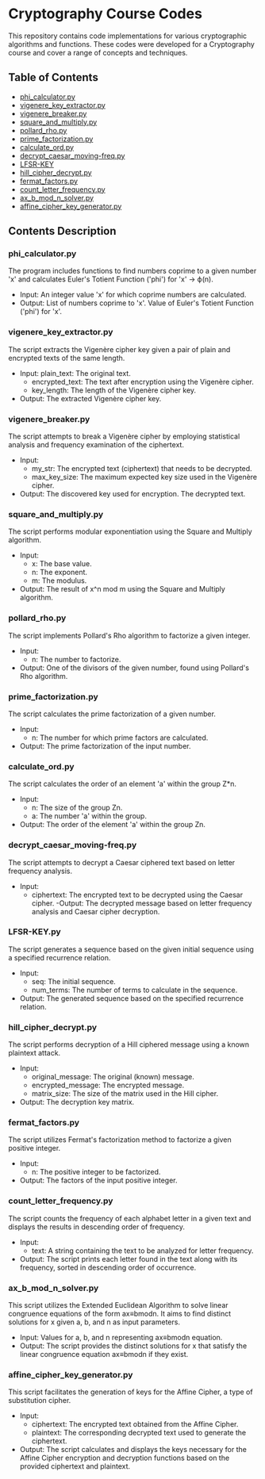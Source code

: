 # Cryptography Course Codes

This repository contains code implementations for various cryptographic algorithms and functions. These codes were developed for a Cryptography course and cover a range of concepts and techniques.

## Table of Contents

- [phi_calculator.py](#phi_calculatorpy)
- [vigenere_key_extractor.py](#vigenere_key_extractorpy)
- [vigenere_breaker.py](#vigenere_breakerpy)
- [square_and_multiply.py](#square_and_multiplypy)
- [pollard_rho.py](#pollard_rhopy)
- [prime_factorization.py](#prime_factorizationpy)
- [calculate_ord.py](#calculate_ordpy)
- [decrypt_caesar_moving-freq.py](#decrypt_caesar_moving-freqpy)
- [LFSR-KEY](#lfsr-key.py)
- [hill_cipher_decrypt.py](#hill_cipher_decryptpy)
- [fermat_factors.py](#fermat_factorspy)
- [count_letter_frequency.py](#count_letter_frequencypy)
- [ax_b_mod_n_solver.py](#ax_b_mod_n_solverpy)
- [affine_cipher_key_generator.py](#affine_cipher_key_generatorpy)

## Contents Description

### phi_calculator.py

The program includes functions to find numbers coprime to a given number 'x' and calculates Euler's Totient Function ('phi') for 'x' -> ϕ(n).

- Input:
An integer value 'x' for which coprime numbers are calculated.
- Output:
List of numbers coprime to 'x'.
Value of Euler's Totient Function ('phi') for 'x'.

### vigenere_key_extractor.py

The script extracts the Vigenère cipher key given a pair of plain and encrypted texts of the same length.

- Input:
plain_text: The original text.
    * encrypted_text: The text after encryption using the Vigenère cipher.
    * key_length: The length of the Vigenère cipher key.
- Output: The extracted Vigenère cipher key.

### vigenere_breaker.py

The script attempts to break a Vigenère cipher by employing statistical analysis and frequency examination of the ciphertext.

- Input:
    * my_str: The encrypted text (ciphertext) that needs to be decrypted.
    * max_key_size: The maximum expected key size used in the Vigenère cipher.
- Output:
The discovered key used for encryption.
The decrypted text.

### square_and_multiply.py

The script performs modular exponentiation using the Square and Multiply algorithm.

- Input:
    * x: The base value.
    * n: The exponent.
    * m: The modulus.
- Output:  The result of x^n mod m using the Square and Multiply algorithm.

### pollard_rho.py

The script implements Pollard's Rho algorithm to factorize a given integer.

- Input:
    * n: The number to factorize.
- Output:
One of the divisors of the given number, found using Pollard's Rho algorithm.

### prime_factorization.py

The script calculates the prime factorization of a given number.

- Input:
    * n: The number for which prime factors are calculated.
- Output:
The prime factorization of the input number.

### calculate_ord.py

The script calculates the order of an element 'a' within the group Z*n.

- Input:
    * n: The size of the group Zn.
    * a: The number 'a' within the group.
- Output: The order of the element 'a' within the group Zn.

### decrypt_caesar_moving-freq.py

The script attempts to decrypt a Caesar ciphered text based on letter frequency analysis.

- Input: 
    * ciphertext: The encrypted text to be decrypted using the Caesar cipher.
-Output:
The decrypted message based on letter frequency analysis and Caesar cipher decryption.

### LFSR-KEY.py

The script generates a sequence based on the given initial sequence using a specified recurrence relation.

- Input:
    * seq: The initial sequence.
    * num_terms: The number of terms to calculate in the sequence.
- Output:
The generated sequence based on the specified recurrence relation.

### hill_cipher_decrypt.py

The script performs decryption of a Hill ciphered message using a known plaintext attack.

- Input:
    * original_message: The original (known) message.
    * encrypted_message: The encrypted message.
    * matrix_size: The size of the matrix used in the Hill cipher.
- Output:
The decryption key matrix.

### fermat_factors.py

The script utilizes Fermat's factorization method to factorize a given positive integer.

- Input:
    * n: The positive integer to be factorized.
- Output:
The factors of the input positive integer.

### count_letter_frequency.py

The script counts the frequency of each alphabet letter in a given text and displays the results in descending order of frequency.

- Input:
    * text: A string containing the text to be analyzed for letter frequency.
- Output:
The script prints each letter found in the text along with its frequency, sorted in descending order of occurrence.

### ax_b_mod_n_solver.py

This script utilizes the Extended Euclidean Algorithm to solve linear congruence equations of the form ax≡bmodn. It aims to find distinct solutions for x given a, b, and n as input parameters.

- Input:
Values for a, b, and n representing ax≡bmodn equation.
- Output:
The script provides the distinct solutions for x that satisfy the linear congruence equation ax≡bmodn if they exist.

### affine_cipher_key_generator.py

This script facilitates the generation of keys for the Affine Cipher, a type of substitution cipher.

- Input:
    * ciphertext: The encrypted text obtained from the Affine Cipher.
    * plaintext: The corresponding decrypted text used to generate the ciphertext.
- Output:
The script calculates and displays the keys necessary for the Affine Cipher encryption and decryption functions based on the provided ciphertext and plaintext.